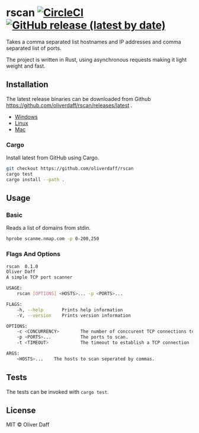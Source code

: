 # rscan [![CircleCI](https://circleci.com/gh/oliverdaff/rscan.svg?style=shield)](https://circleci.com/gh/oliverdaff/rscan) [![GitHub release (latest by date)](https://img.shields.io/github/v/release/oliverdaff/rscan?style=plastic)](https://github.com/oliverdaff/rscan/releases/latest)

Takes a comma separated list hostnames and IP addresses and comma separated list of ports.

The project is written in Rust, using asynchronous requests making it light weight and fast.

## Installation
The latest release binaries can be downloaded from Github https://github.com/oliverdaff/rscan/releases/latest .

*   [Windows](https://github.com/oliverdaff/rscan/releases/download/v0.1.0/rscan.exe)
*   [Linux](https://github.com/oliverdaff/rscan/releases/download/v0.1.0/rscan_amd64)
*   [Mac](https://github.com/oliverdaff/rscan/releases/download/v0.1.0/rscan_darwin)

### Cargo

Install latest from GitHub using Cargo.

```bash
git checkout https://github.com/oliverdaff/rscan
cargo test 
cargo install --path .
```

## Usage

### Basic

Reads a list of domains from stdin.

```bash
hprobe scanme.nmap.com -p 0-200,250
```

### Flags And Options
```bash
rscan  0.1.0
Oliver Daff
A simple TCP port scanner

USAGE:
    rscan [OPTIONS] <HOSTS>... -p <PORTS>...

FLAGS:
    -h, --help       Prints help information
    -V, --version    Prints version information

OPTIONS:
    -c <CONCURRENCY>        The number of conccurent TCP connections to attempt [default: 100]
    -p <PORTS>...           The ports to scan.
    -t <TIMEOUT>            The timeout to establish a TCP connection [default: 1000]

ARGS:
    <HOSTS>...    The hosts to scan seperated by commas.
```


## Tests
The tests can be invoked with `cargo test`.

## License
MIT © Oliver Daff